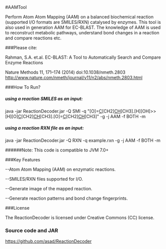#AAMTool

Perform Atom Atom Mapping (AAM) on a balanced biochemical reaction (supported I/O formats are SMILES/RXN) catalysed by enzymes. This tool is also used in generation AAM for EC-BLAST. The knowledge of AAM is used to reconstruct metabolic pathways, understand bond changes in a reaction and compare reactions etc.

###Please cite: 

Rahman, S.A. et.al. EC-BLAST: A Tool to Automatically Search and Compare Enzyme Reactions

Nature Methods 11, 171–174 (2014) doi:10.1038/nmeth.2803
http://www.nature.com/nmeth/journal/v11/n2/abs/nmeth.2803.html

###How To Run?

##### using a reaction SMILES as an input:

java -jar ReactionDecoder.jar -Q SMI -q "[O]=[C]([OH])[CH2][CH]([O][C](=[O])[CH2][CH]([OH])[CH3])[CH3].[H][OH]>>[H][O][C](=[O])[CH2][CH]([OH])[CH3].[O]=[C]([OH])[CH2][CH]([OH])[CH3]" -g -j AAM -f BOTH -m

##### using a reaction RXN file as an input:

java -jar ReactionDecoder.jar -Q RXN -q example.rxn -g -j AAM -f BOTH -m

######Note: This code is compatible to JVM 7.0+


###Key Features

--Atom Atom Mapping (AAM) on enzymatic reactions.

--SMILES/RXN files supported for I/O.

--Generate image of the mapped reaction.

--Generate reaction patterns and bond change fingerprints.

###License

The ReactionDecoder is licensed under Creative Commons (CC) license.

### Source code and JAR

https://github.com/asad/ReactionDecoder 



